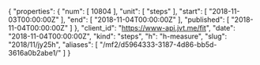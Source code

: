 {
  "properties": {
    "num": [
      10804
    ],
    "unit": [
      "steps"
    ],
    "start": [
      "2018-11-03T00:00:00Z"
    ],
    "end": [
      "2018-11-04T00:00:00Z"
    ],
    "published": [
      "2018-11-04T00:00:00Z"
    ]
  },
  "client_id": "https://www-api.jvt.me/fit",
  "date": "2018-11-04T00:00:00Z",
  "kind": "steps",
  "h": "h-measure",
  "slug": "2018/11/jy25h",
  "aliases": [
    "/mf2/d5964333-3187-4d86-bb5d-3616a0b2abe1/"
  ]
}
